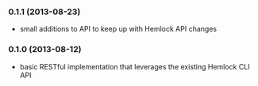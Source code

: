### 0.1.1 (2013-08-23)

- small additions to API to keep up with Hemlock API changes

### 0.1.0 (2013-08-12)

- basic RESTful implementation that leverages the existing Hemlock CLI API
